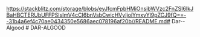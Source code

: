 https://stackblitz.com/storage/blobs/eyJfcmFpbHMiOnsibWVzc2FnZSI6IkJBaHBCTERUbUFFPSIsImV4cCI6bnVsbCwicHVyIjoiYmxvYl9pZCJ9fQ==--31b4a6ef4c70ae0434350e5686aec078196af20b//README.md#   D a r - - A l g o o d  
 #   D A R - A L G O O D  
 